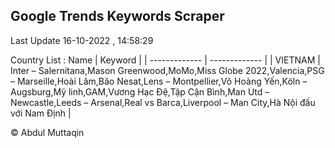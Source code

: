 

## Google Trends Keywords Scraper 
 
Last Update 16-10-2022 , 14:58:29

Country List :
 Name  | Keyword |
| ------------- | ------------- |
| VIETNAM | Inter – Salernitana,Mason Greenwood,MoMo,Miss Globe 2022,Valencia,PSG – Marseille,Hoài Lâm,Bão Nesat,Lens – Montpellier,Võ Hoàng Yến,Köln – Augsburg,Mỹ linh,GAM,Vương Hạc Đệ,Tập Cận Bình,Man Utd – Newcastle,Leeds – Arsenal,Real vs Barca,Liverpool – Man City,Hà Nội đấu với Nam Định |



© Abdul Muttaqin 
